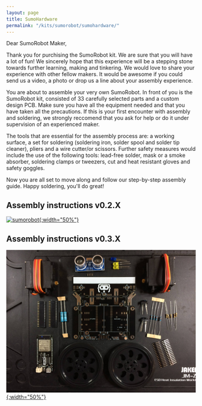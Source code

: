 ```yaml
---
layout: page
title: SumoHardware
permalink: "/kits/sumorobot/sumohardware/"
---
```


Dear SumoRobot Maker,

Thank you for purchising the SumoRobot kit. We are sure that you will have a lot of fun! We sincerely hope that this experience will be a stepping stone towards further learning, making and tinkering. We would love to share your experience with other fellow makers. It would be awesome if you could send us a video, a photo or drop us a line about your assembly experience.

You are about to assemble your very own SumoRobot. In front of you is the SumoRobot kit, consisted of 33 carefully selected parts and a custom design PCB. Make sure you have all the equipment needed and that you have taken all the precautions. If this is your first encounter with assembly and soldering, we strongly reccomend that you ask for help or do it under supervision of an experienced maker. 

The tools that are essential for the assembly process are: a working surface, a set for soldering (soldering iron, solder spool and solder tip cleaner), pliers and a wire cutter/or scissors. Further safety measures would include the use of the following tools: lead-free solder, mask or a smoke absorber, soldering clamps or tweezers, cut and heat resistant gloves and safety goggles.

Now you are all set to move along and follow our step-by-step assembly guide. Happy soldering, you'll do great!

## Assembly instructions v0.2.X

[![sumorobot](https://cdn.hackaday.io/images/79381522087248734.jpg){:width="50%"}](/kits/sumorobot/sumohardware/v021)

## Assembly instructions v0.3.X

[![parts](/assets/img/v031/parts.jpg){:width="50%"}](/kits/sumorobot/sumohardware/v031)
